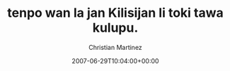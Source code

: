 ---
title: 'tenpo wan la jan Kilisijan li toki tawa kulupu.'
posts: 28
hash: 't823'
author: 'Christian Martinez'
date: 2007-06-29T10:04:00+00:00
sources:
  - http://forums.tokipona.org/viewtopic.php%3Ft=823.html
---